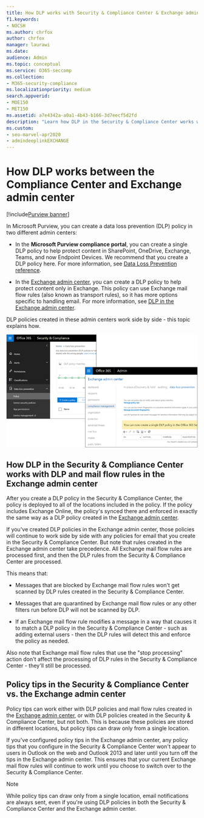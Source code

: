 ```yaml
---
title: How DLP works with Security & Compliance Center & Exchange admin center
f1.keywords:
- NOCSH
ms.author: chrfox
author: chrfox
manager: laurawi
ms.date:
audience: Admin
ms.topic: conceptual
ms.service: O365-seccomp
ms.collection: 
- M365-security-compliance
ms.localizationpriority: medium
search.appverid: 
- MOE150
- MET150
ms.assetid: a7e4342a-a0a1-4b43-b166-3d7eecf5d2fd
description: "Learn how DLP in the Security & Compliance Center works with DLP and mail flow rules (transport rules) in the Exchange admin center."
ms.custom: 
- seo-marvel-apr2020
- admindeeplinkEXCHANGE
---
```


# How DLP works between the Compliance Center and Exchange admin center

[!include[Purview banner](../includes/purview-rebrand-banner.md)]

In Microsoft Purview, you can create a data loss prevention (DLP) policy in two different admin centers:
  
- In the **Microsoft Purview compliance portal**, you can create a single DLP policy to help protect content in SharePoint, OneDrive, Exchange, Teams, and now Endpoint Devices. We recommend that you create a DLP policy here. For more information, see [Data Loss Prevention reference](data-loss-prevention-policies.md).
    
- In the <a href="https://go.microsoft.com/fwlink/p/?linkid=2059104" target="_blank">Exchange admin center</a>, you can create a DLP policy to help protect content only in Exchange. This policy can use Exchange mail flow rules (also known as transport rules), so it has more options specific to handling email. For more information, see [DLP in the Exchange admin center](/exchange/security-and-compliance/data-loss-prevention/data-loss-prevention).
    
DLP policies created in these admin centers work side by side - this topic explains how.
  
![DLP pages in Security and Compliance Center and Exchange admin center.](../media/d3eaa7e7-3b16-457b-bd9c-26707f7b584f.png)
  
## How DLP in the Security & Compliance Center works with DLP and mail flow rules in the Exchange admin center

After you create a DLP policy in the Security & Compliance Center, the policy is deployed to all of the locations included in the policy. If the policy includes Exchange Online, the policy's synced there and enforced in exactly the same way as a DLP policy created in the <a href="https://go.microsoft.com/fwlink/p/?linkid=2059104" target="_blank">Exchange admin center</a>. 
  
If you've created DLP policies in the Exchange admin center, those policies will continue to work side by side with any policies for email that you create in the Security & Compliance Center. But note that rules created in the Exchange admin center take precedence. All Exchange mail flow rules are processed first, and then the DLP rules from the Security & Compliance Center are processed.
  
This means that:
  
- Messages that are blocked by Exchange mail flow rules won't get scanned by DLP rules created in the Security & Compliance Center.

- Messages that are quarantined by Exchange mail flow rules or any other filters run before DLP will not be scanned by DLP.
    
- If an Exchange mail flow rule modifies a message in a way that causes it to match a DLP policy in the Security & Compliance Center - such as adding external users - then the DLP rules will detect this and enforce the policy as needed.
    
Also note that Exchange mail flow rules that use the "stop processing" action don't affect the processing of DLP rules in the Security & Compliance Center - they'll still be processed.
  
## Policy tips in the Security & Compliance Center vs. the Exchange admin center

Policy tips can work either with DLP policies and mail flow rules created in the <a href="https://go.microsoft.com/fwlink/p/?linkid=2059104" target="_blank">Exchange admin center</a>, or with DLP policies created in the Security & Compliance Center, but not both. This is because these policies are stored in different locations, but policy tips can draw only from a single location.
  
If you've configured policy tips in the Exchange admin center, any policy tips that you configure in the Security & Compliance Center won't appear to users in Outlook on the web and Outlook 2013 and later until you turn off the tips in the Exchange admin center. This ensures that your current Exchange mail flow rules will continue to work until you choose to switch over to the Security & Compliance Center.
  
>[!Note]
>While policy tips can draw only from a single location, email notifications are always sent, even if you're using DLP policies in both the Security & Compliance Center and the Exchange admin center.
